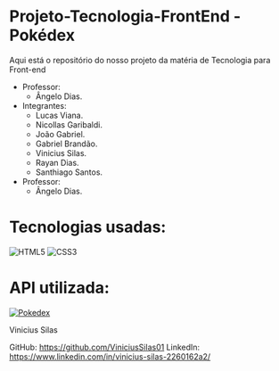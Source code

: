 # Projeto-Tecnologia-FrontEnd - Pokédex
Aqui está o repositório do nosso projeto da matéria de Tecnologia para Front-end
* Professor:
  - Ângelo Dias.
* Integrantes:
  - Lucas Viana.
  - Nicollas Garibaldi.
  - João Gabriel.
  - Gabriel Brandão.
  - Vinicius Silas.
  - Rayan Dias.
  - Santhiago Santos.
* Professor:
  - Ângelo Dias.

 # Tecnologias usadas:
![HTML5](https://img.shields.io/badge/html5-%23E34F26.svg?style=for-the-badge&logo=html5&logoColor=white)
![CSS3](https://img.shields.io/badge/css3-%231572B6.svg?style=for-the-badge&logo=css3&logoColor=white)

# API utilizada:
[![Pokedex](https://user-images.githubusercontent.com/24237865/83422649-d1b1d980-a464-11ea-8c91-a24fdf89cd6b.png)](https://pokeapi.co/)



Vinicius Silas

GitHub: https://github.com/ViniciusSilas01
LinkedIn: https://www.linkedin.com/in/vinicius-silas-2260162a2/ 